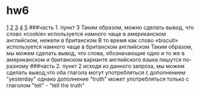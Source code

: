 # hw6
[1](https://github.com/ushakovapolina/hw6/blob/master/цггггггггггггггггггггг1111.jpg)
[2](https://github.com/ushakovapolina/hw6/blob/master/цггггг22222222.jpg)
[3](https://github.com/ushakovapolina/hw6/blob/master/3%20пункт%20цг.png)
[4](https://github.com/ushakovapolina/hw6/blob/master/цгнов.jpg)
[5](https://github.com/ushakovapolina/hw6/blob/master/цгггноввв111.jpg)
###часть 1. пункт 3
Таким образом, можно сделать вывод, что слово «cookie» используется намного чаще в американском английском, нежели в британском
В то время как слово «biscuit» используется намного чаще в британском английском
Таким образом, мы можем сделать вывод, что слова, обозначающие одно и то же в американском и британском варианте английского языка пишутся по-разному 
###часть 2. пункт 2
исходя из данного запроза, мы можем сделать вывод,что оба глагола могут употребляться с дополнением "yesterday" 
однако дополнение "truth" может употребляться только с глаголом "tell" - "tell the truth"
